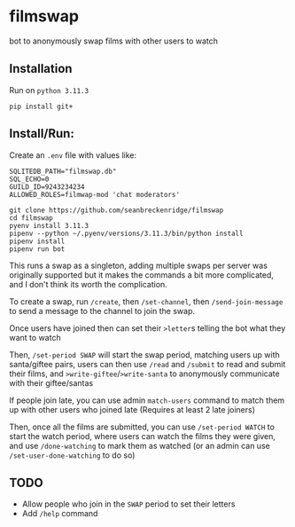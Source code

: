 # filmswap

bot to anonymously swap films with other users to watch

## Installation

Run on `python 3.11.3`

```
pip install git+
```

## Install/Run:

Create an `.env` file with values like:

```
SQLITEDB_PATH="filmswap.db"
SQL_ECHO=0
GUILD_ID=9243234234
ALLOWED_ROLES=filmwap-mod 'chat moderators'
```

```
git clone https://github.com/seanbreckenridge/filmswap
cd filmswap
pyenv install 3.11.3
pipenv --python ~/.pyenv/versions/3.11.3/bin/python install
pipenv install
pipenv run bot
```

This runs a swap as a singleton, adding multiple swaps per server was originally supported but it makes the commands a bit more complicated, and I don't think its worth the complication.

To create a swap, run `/create`, then `/set-channel`, then `/send-join-message` to send a message to the channel to join the swap.

Once users have joined then can set their `>letter`s telling the bot what they want to watch

Then, `/set-period SWAP` will start the swap period, matching users up with santa/giftee pairs, users can then use `/read` and `/submit` to read and submit their films, and `>write-giftee`/`>write-santa` to anonymously communicate with their giftee/santas

If people join late, you can use admin `match-users` command to match them up with other users who joined late (Requires at least 2 late joiners)

Then, once all the films are submitted, you can use `/set-period WATCH` to start the watch period, where users can watch the films they were given, and use `/done-watching` to mark them as watched (or an admin can use `/set-user-done-watching` to do so)

## TODO

- Allow people who join in the `SWAP` period to set their letters
- Add `/help` command

